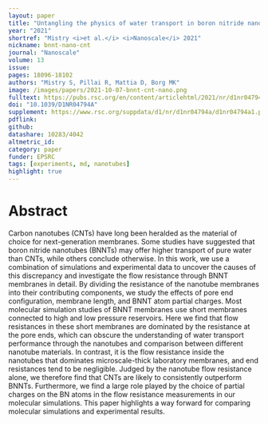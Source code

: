 ```yaml
---
layout: paper
title: "Untangling the physics of water transport in boron nitride nanotubes"
year: "2021"
shortref: "Mistry <i>et al.</i> <i>Nanoscale</i> 2021"
nickname: bnnt-nano-cnt
journal: "Nanoscale"
volume: 13
issue: 
pages: 18096-18102
authors: "Mistry S, Pillai R, Mattia D, Borg MK"
image: /images/papers/2021-10-07-bnnt-cnt-nano.png
fulltext: https://pubs.rsc.org/en/content/articlehtml/2021/nr/d1nr04794a
doi: "10.1039/D1NR04794A" 
supplement: https://www.rsc.org/suppdata/d1/nr/d1nr04794a/d1nr04794a1.pdf
pdflink: 
github:
datashare: 10283/4042
altmetric_id: 
category: paper
funder: EPSRC
tags: [experiments, md, nanotubes]
highlight: true
---
```


# Abstract 

Carbon nanotubes (CNTs) have long been heralded as the material of choice for next-generation membranes. Some studies have suggested that boron nitride nanotubes (BNNTs) may offer higher transport of pure water than CNTs, while others conclude otherwise. In this work, we use a combination of simulations and experimental data to uncover the causes of this discrepancy and investigate the flow resistance through BNNT membranes in detail. By dividing the resistance of the nanotube membranes into their contributing components, we study the effects of pore end configuration, membrane length, and BNNT atom partial charges. Most molecular simulation studies of BNNT membranes use short membranes connected to high and low pressure reservoirs. Here we find that flow resistances in these short membranes are dominated by the resistance at the pore ends, which can obscure the understanding of water transport performance through the nanotubes and comparison between different nanotube materials. In contrast, it is the flow resistance inside the nanotubes that dominates microscale-thick laboratory membranes, and end resistances tend to be negligible. Judged by the nanotube flow resistance alone, we therefore find that CNTs are likely to consistently outperform BNNTs. Furthermore, we find a large role played by the choice of partial charges on the BN atoms in the flow resistance measurements in our molecular simulations. This paper highlights a way forward for comparing molecular simulations and experimental results.

